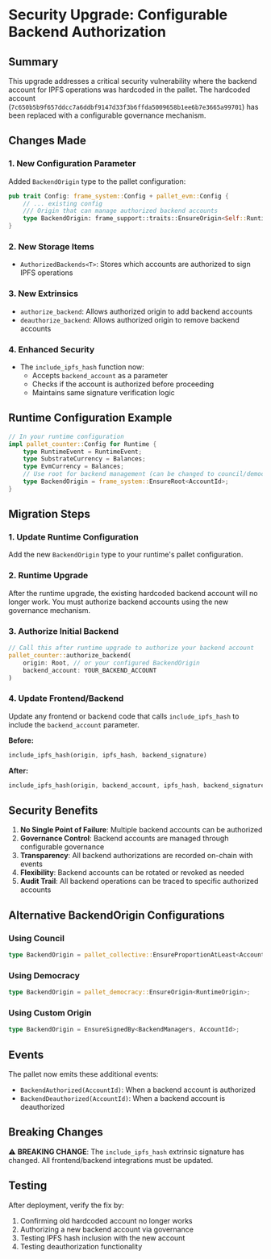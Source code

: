 # Security Upgrade: Configurable Backend Authorization

## Summary

This upgrade addresses a critical security vulnerability where the backend account for IPFS operations was hardcoded in the pallet. The hardcoded account (`7c650b5b9f657ddcc7a6ddbf9147d33f3b6ffda5009658b1ee6b7e3665a99701`) has been replaced with a configurable governance mechanism.

## Changes Made

### 1. New Configuration Parameter

Added `BackendOrigin` type to the pallet configuration:

```rust
pub trait Config: frame_system::Config + pallet_evm::Config {
    // ... existing config
    /// Origin that can manage authorized backend accounts
    type BackendOrigin: frame_support::traits::EnsureOrigin<Self::RuntimeOrigin>;
}
```

### 2. New Storage Items

- `AuthorizedBackends<T>`: Stores which accounts are authorized to sign IPFS operations

### 3. New Extrinsics

- `authorize_backend`: Allows authorized origin to add backend accounts
- `deauthorize_backend`: Allows authorized origin to remove backend accounts

### 4. Enhanced Security

- The `include_ipfs_hash` function now:
  - Accepts `backend_account` as a parameter
  - Checks if the account is authorized before proceeding
  - Maintains same signature verification logic

## Runtime Configuration Example

```rust
// In your runtime configuration
impl pallet_counter::Config for Runtime {
    type RuntimeEvent = RuntimeEvent;
    type SubstrateCurrency = Balances;
    type EvmCurrency = Balances;
    // Use root for backend management (can be changed to council/democracy)
    type BackendOrigin = frame_system::EnsureRoot<AccountId>;
}
```

## Migration Steps

### 1. Update Runtime Configuration

Add the new `BackendOrigin` type to your runtime's pallet configuration.

### 2. Runtime Upgrade

After the runtime upgrade, the existing hardcoded backend account will no longer work. You must authorize backend accounts using the new governance mechanism.

### 3. Authorize Initial Backend

```rust
// Call this after runtime upgrade to authorize your backend account
pallet_counter::authorize_backend(
    origin: Root, // or your configured BackendOrigin
    backend_account: YOUR_BACKEND_ACCOUNT
)
```

### 4. Update Frontend/Backend

Update any frontend or backend code that calls `include_ipfs_hash` to include the `backend_account` parameter.

**Before:**
```rust
include_ipfs_hash(origin, ipfs_hash, backend_signature)
```

**After:**
```rust
include_ipfs_hash(origin, backend_account, ipfs_hash, backend_signature)
```

## Security Benefits

1. **No Single Point of Failure**: Multiple backend accounts can be authorized
2. **Governance Control**: Backend accounts are managed through configurable governance
3. **Transparency**: All backend authorizations are recorded on-chain with events
4. **Flexibility**: Backend accounts can be rotated or revoked as needed
5. **Audit Trail**: All backend operations can be traced to specific authorized accounts

## Alternative BackendOrigin Configurations

### Using Council
```rust
type BackendOrigin = pallet_collective::EnsureProportionAtLeast<AccountId, CouncilCollective, 1, 2>;
```

### Using Democracy
```rust
type BackendOrigin = pallet_democracy::EnsureOrigin<RuntimeOrigin>;
```

### Using Custom Origin
```rust
type BackendOrigin = EnsureSignedBy<BackendManagers, AccountId>;
```

## Events

The pallet now emits these additional events:
- `BackendAuthorized(AccountId)`: When a backend account is authorized
- `BackendDeauthorized(AccountId)`: When a backend account is deauthorized

## Breaking Changes

⚠️ **BREAKING CHANGE**: The `include_ipfs_hash` extrinsic signature has changed. All frontend/backend integrations must be updated.

## Testing

After deployment, verify the fix by:

1. Confirming old hardcoded account no longer works
2. Authorizing a new backend account via governance
3. Testing IPFS hash inclusion with the new account
4. Testing deauthorization functionality